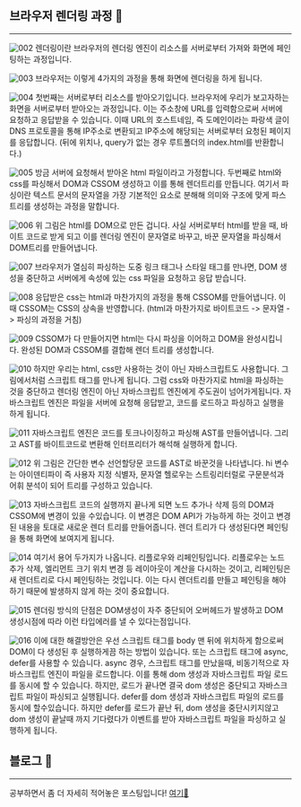 ## 브라우저 렌더링 과정 📝
<hr>

![002](https://user-images.githubusercontent.com/69751205/128706015-fcdbc24d-c5fd-4ea5-ad51-16bdd3c54fd2.png)
렌더링이란 브라우저의 렌더링 엔진이 리소스를 서버로부터 가져와 화면에 페인팅하는 과정입니다.

![003](https://user-images.githubusercontent.com/69751205/128706051-b0fed6d5-6c2f-45d1-b61e-593330e28d77.png)
브라우저는 이렇게 4가지의 과정을 통해 화면에 렌더링을 하게 됩니다.

![004](https://user-images.githubusercontent.com/69751205/128706088-6ad477ad-757c-436e-962b-d209bbca53ca.png)
첫번째는 서버로부터 리소스를 받아오기입니다. 브라우저에 우리가 보고자하는 화면을 서버로부터 받아오는 과정입니다. 이는 주소창에 URL를 입력함으로써 서버에 요청하고 응답받을 수 있습니다. 이때 URL의 호스트네임, 즉 도메인이라는 파랑색 글이 DNS 프로토콜을 통해 IP주소로 변환되고 IP주소에 해당되는 서버로부터 요청된 페이지를 응답합니다.
(뒤에 위치나, query가 없는 경우 루트폴더의 index.html를 반환합니다.)

![005](https://user-images.githubusercontent.com/69751205/128706128-4a375101-000b-4c58-b89f-fa2d6dcf1cfe.png)
방금 서버에 요청해서 받아온 html 파일이라고 가정합니다. 두번째로 html와 css를 파싱해서 DOM과 CSSOM 생성하고  이를 통해 렌더트리를 만듭니다. 여기서 파싱이란 텍스트 문서의 문자열을 가장 기본적인 요소로 분해해 의미와 구조에 맞게 파스트리를 생성하는 과정을 말합니다.

![006](https://user-images.githubusercontent.com/69751205/128706166-5f858fc3-02f2-4c2f-9f1f-bba40c76ae2e.png)
위 그림은 html를 DOM으로 만든 겁니다. 사실 서버로부터 html를 받을 때, 바이트 코드로 받게 되고 이를 렌더링 엔진이 문자열로 바꾸고, 바꾼 문자열을 파싱해서 DOM트리를 만들어냅니다.

![007](https://user-images.githubusercontent.com/69751205/128706190-f4f44cd4-fd8c-44ac-b83c-b72870558f5b.png)
브라우저가 열심히 파싱하는 도중 링크 태그나 스타일 태그를 만나면, DOM 생성을 중단하고 서버에게 속성에 있는 css 파일을 요청하고 응답 받습니다.

![008](https://user-images.githubusercontent.com/69751205/128706236-d39c8a92-7b18-4e05-9e9f-2b584a37c8d7.png)
응답받은 css는 html과 마찬가지의 과정을 통해 CSSOM를 만들어냅니다. 이때 CSSOM는 CSS의 상속을 반영합니다. (html과 마찬가지로 바이트코드 -> 문자열 -> 파싱의 과정을 거침)

![009](https://user-images.githubusercontent.com/69751205/128706261-739c186a-734a-4c05-a276-d2e65d0724dc.png)
CSSOM가 다 만들어지면 html는 다시 파싱을 이어하고 DOM을 완성시킵니다. 완성된 DOM과 CSSOM를 결합해 렌더 트리를 생성합니다.

![010](https://user-images.githubusercontent.com/69751205/128706275-8ae03fef-dbd8-459e-8ec6-8f509250b45f.png)
하지만 우리는 html, css만 사용하는 것이 아닌 자바스크립트도 사용합니다. 그림에서처럼 스크립트 태그를 만나게 됩니다. 그럼 css와 마찬가지로 html을 파싱하는 것을 중단하고 렌더링 엔진이 아닌 자바스크립트 엔진에게 주도권이 넘어가게됩니다. 자바스크립트 엔진은 파일을 서버에 요청해 응답받고, 코드를 로드하고 파싱하고 실행을 하게 됩니다.

![011](https://user-images.githubusercontent.com/69751205/128706315-a0a33e94-3eef-4e4d-aad6-c034a22e7281.png)
자바스크립트 엔진은 코드를 토크나이징하고 파싱해 AST를 만들어냅니다. 그리고 AST를 바이트코드로 변환해 인터프리터가 해석해 실행하게 합니다.

![012](https://user-images.githubusercontent.com/69751205/128706337-b89dc233-f615-4898-8f12-5864c0c21f9f.png)
위 그림은 간단한 변수 선언할당문 코드를 AST로 바꾼것을 나타냅니다. hi 변수는 아이덴티파이 즉 사용자 지정 식별자, 문자열 헬로우는 스트링리터럴로 구문분석과 어휘 분석이 되어 트리를 구성하고 있습니다.

![013](https://user-images.githubusercontent.com/69751205/128706366-931fbefa-1d72-4c22-bf4c-19d923a0c35a.png)
자바스크립트 코드의 실행까지 끝나게 되면 노드 추가나 삭제 등의 DOM과 CSSOM에 변경이 있을 수있습니다. 이 변경은 DOM API가 가능하게 하는 것이고 변경된 내용을 토대로 새로운 렌더 트리를 만들어줍니다. 렌더 트리가 다 생성된다면 페인팅을 통해 화면에 보여지게 됩니다.

![014](https://user-images.githubusercontent.com/69751205/128706417-b3abf6e8-8a57-4472-af8e-e1ba3ffc64ab.png)
여기서 용어 두가지가 나옵니다. 리플로우와 리페인팅입니다. 리플로우는 노드 추가 삭제,  엘리먼트 크기 위치 변경 등 레이아웃이 계산을 다시하는 것이고, 리페인팅은 새 렌더트리로 다시 페인팅하는 것입니다. 이는 다시 렌더트리를 만들고 페인팅을 해야하기 때문에 발생하지 않게 하는 것이 중요합니다.

![015](https://user-images.githubusercontent.com/69751205/128706453-c8f94ccf-e42c-4068-9242-9f2ff86ea593.png)
렌더링 방식의 단점은 DOM생성이 자주 중단되어 오버헤드가 발생하고 DOM 생성시점에 따라 이런 타입에러를 낼 수 있다는점입니다.

![016](https://user-images.githubusercontent.com/69751205/128706479-e63ac313-d784-41f3-b59e-37d3c61fcbe0.png)
이에 대한 해결방안은 우선 스크립트 태그를 body 맨 뒤에 위치하게 함으로써 DOM이 다 생성된 후 실행하게끔 하는 방법이 있습니다. 또는 스크립트 태그에 async, defer를 사용할 수 있습니다. 
async 경우, 스크립트 태그를 만났을때, 비동기적으로 자바스크립트 엔진이 파일을 로드합니다. 이를 통해 dom 생성과 자바스크립트 파일 로드를 동시에 할 수 있습니다. 하지만, 로드가 끝나면 결국 dom 생성은 중단되고 자바스크립트 파일이 파싱되고 실행됩니다.
defer를 dom 생성과 자바스크립트 파일의 로드를 동시에 할수있습니다. 하지만 defer를 로드가 끝난 뒤, dom 생성을 중단시키지않고 dom 생성이 끝날때 까지 기다렸다가 이벤트를 받아 자바스크립트 파일을 파싱하고 실행하게 됩니다.

## 블로그 📝
<hr>

공부하면서 좀 더 자세히 적어놓은 포스팅입니다! [여기💬](https://velog.io/@songsong/JavaScriptDeepDive-38.-%EB%B8%8C%EB%9D%BC%EC%9A%B0%EC%A0%80%EC%9D%98-%EB%A0%8C%EB%8D%94%EB%A7%81-%EA%B3%BC%EC%A0%95)